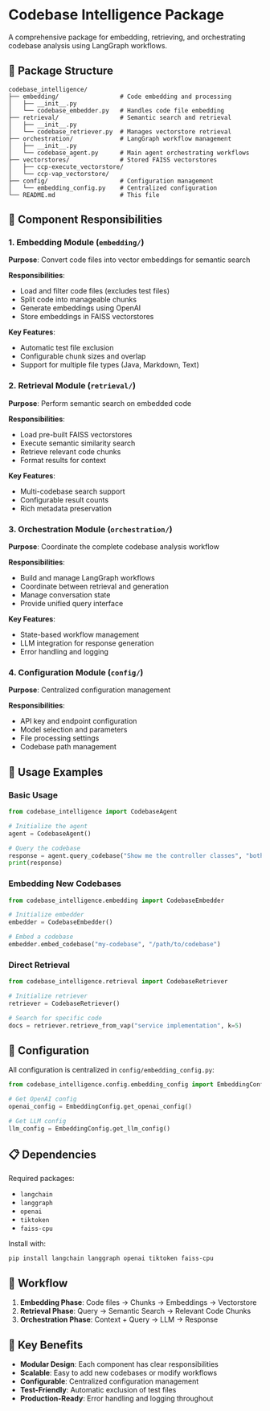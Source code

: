 # Codebase Intelligence Package

A comprehensive package for embedding, retrieving, and orchestrating codebase analysis using LangGraph workflows.

## 📁 Package Structure

```
codebase_intelligence/
├── embedding/                 # Code embedding and processing
│   ├── __init__.py
│   └── codebase_embedder.py   # Handles code file embedding
├── retrieval/                 # Semantic search and retrieval
│   ├── __init__.py
│   └── codebase_retriever.py  # Manages vectorstore retrieval
├── orchestration/             # LangGraph workflow management
│   ├── __init__.py
│   └── codebase_agent.py      # Main agent orchestrating workflows
├── vectorstores/              # Stored FAISS vectorstores
│   ├── ccp-execute_vectorstore/
│   └── ccp-vap_vectorstore/
├── config/                    # Configuration management
│   └── embedding_config.py    # Centralized configuration
└── README.md                  # This file
```

## 🎯 Component Responsibilities

### 1. **Embedding Module** (`embedding/`)
**Purpose**: Convert code files into vector embeddings for semantic search

**Responsibilities**:
- Load and filter code files (excludes test files)
- Split code into manageable chunks
- Generate embeddings using OpenAI
- Store embeddings in FAISS vectorstores

**Key Features**:
- Automatic test file exclusion
- Configurable chunk sizes and overlap
- Support for multiple file types (Java, Markdown, Text)

### 2. **Retrieval Module** (`retrieval/`)
**Purpose**: Perform semantic search on embedded code

**Responsibilities**:
- Load pre-built FAISS vectorstores
- Execute semantic similarity search
- Retrieve relevant code chunks
- Format results for context

**Key Features**:
- Multi-codebase search support
- Configurable result counts
- Rich metadata preservation

### 3. **Orchestration Module** (`orchestration/`)
**Purpose**: Coordinate the complete codebase analysis workflow

**Responsibilities**:
- Build and manage LangGraph workflows
- Coordinate between retrieval and generation
- Manage conversation state
- Provide unified query interface

**Key Features**:
- State-based workflow management
- LLM integration for response generation
- Error handling and logging

### 4. **Configuration Module** (`config/`)
**Purpose**: Centralized configuration management

**Responsibilities**:
- API key and endpoint configuration
- Model selection and parameters
- File processing settings
- Codebase path management

## 🚀 Usage Examples

### Basic Usage
```python
from codebase_intelligence import CodebaseAgent

# Initialize the agent
agent = CodebaseAgent()

# Query the codebase
response = agent.query_codebase("Show me the controller classes", "both")
print(response)
```

### Embedding New Codebases
```python
from codebase_intelligence.embedding import CodebaseEmbedder

# Initialize embedder
embedder = CodebaseEmbedder()

# Embed a codebase
embedder.embed_codebase("my-codebase", "/path/to/codebase")
```

### Direct Retrieval
```python
from codebase_intelligence.retrieval import CodebaseRetriever

# Initialize retriever
retriever = CodebaseRetriever()

# Search for specific code
docs = retriever.retrieve_from_vap("service implementation", k=5)
```

## 🔧 Configuration

All configuration is centralized in `config/embedding_config.py`:

```python
from codebase_intelligence.config.embedding_config import EmbeddingConfig

# Get OpenAI config
openai_config = EmbeddingConfig.get_openai_config()

# Get LLM config
llm_config = EmbeddingConfig.get_llm_config()
```

## 📋 Dependencies

Required packages:
- `langchain`
- `langgraph`
- `openai`
- `tiktoken`
- `faiss-cpu`

Install with:
```bash
pip install langchain langgraph openai tiktoken faiss-cpu
```

## 🔄 Workflow

1. **Embedding Phase**: Code files → Chunks → Embeddings → Vectorstore
2. **Retrieval Phase**: Query → Semantic Search → Relevant Code Chunks
3. **Orchestration Phase**: Context + Query → LLM → Response

## 🎯 Key Benefits

- **Modular Design**: Each component has clear responsibilities
- **Scalable**: Easy to add new codebases or modify workflows
- **Configurable**: Centralized configuration management
- **Test-Friendly**: Automatic exclusion of test files
- **Production-Ready**: Error handling and logging throughout 
